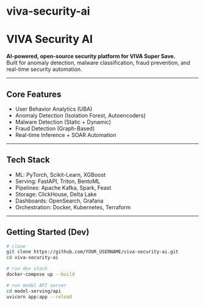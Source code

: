 # viva-security-ai
# VIVA Security AI

**AI-powered, open-source security platform for VIVA Super Save.**  
Built for anomaly detection, malware classification, fraud prevention, and real-time security automation.

---

## Core Features
- User Behavior Analytics (UBA)
- Anomaly Detection (Isolation Forest, Autoencoders)
- Malware Detection (Static + Dynamic)
- Fraud Detection (Graph-Based)
- Real-time Inference + SOAR Automation

---

## Tech Stack
- ML: PyTorch, Scikit-Learn, XGBoost
- Serving: FastAPI, Triton, BentoML
- Pipelines: Apache Kafka, Spark, Feast
- Storage: ClickHouse, Delta Lake
- Dashboards: OpenSearch, Grafana
- Orchestration: Docker, Kubernetes, Terraform

---

##  Getting Started (Dev)

```bash
# clone
git clone https://github.com/YOUR_USERNAME/viva-security-ai.git
cd viva-security-ai

# run dev stack
docker-compose up --build

# run model API server
cd model-serving/api
uvicorn app:app --reload
